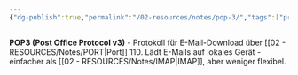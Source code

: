```yaml
---
{"dg-publish":true,"permalink":"/02-resources/notes/pop-3/","tags":["protokoll/email","download/local"],"noteIcon":"","updated":"2025-08-28T20:50:30.000+02:00"}
---
```



**POP3 (Post Office Protocol v3)** - Protokoll für E-Mail-Download über [[02 - RESOURCES/Notes/PORT\|Port]] 110.
Lädt E-Mails auf lokales Gerät - einfacher als [[02 - RESOURCES/Notes/IMAP\|IMAP]], aber weniger flexibel.